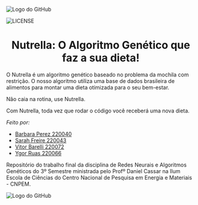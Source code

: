 ![Logo do GitHub](https://github.com/Sarah-Freire/Trabalho-RNAG/raw/main/A2.png)

![LICENSE](https://img.shields.io/badge/LICENSE-GNU%20General%20Public%20License%20v3.0-blue)

<h1 align="center"> Nutrella: O Algoritmo Genético que faz a sua dieta! </h1>

O Nutrella é um algoritmo genético baseado no problema da mochila com restrição. O nosso algoritmo utiliza uma base de dados brasileira de alimentos para montar uma dieta otimizada para o seu bem-estar.

Não caia na rotina, use Nutrella.

Com Nutrella, toda vez que rodar o código você receberá uma nova dieta.


*Feito por:*
 - [Barbara Perez 220040](https://github.com/barbaraperez)
 - [Sarah Freire  220043](https://github.com/Sarah-Freire)
 - [Vitor Barelli 220072](https://github.com/Leprechas)
 - [Ygor Ruas     220066](https://github.com/YgorRuas)

Repositório do trabalho final da disciplina de Redes Neurais e Algoritmos Genéticos do 3º Semestre ministrada pelo Profº Daniel Cassar na Ilum Escola de Ciências do Centro Nacional de Pesquisa em Energia e Materiais - CNPEM.

![Logo do GitHub](https://github.com/Sarah-Freire/Trabalho-RNAG/raw/main/A1.png)
